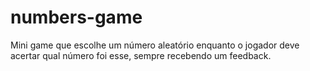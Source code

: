# numbers-game
Mini game que escolhe um número aleatório enquanto o jogador deve acertar qual número foi esse, sempre recebendo um feedback.
